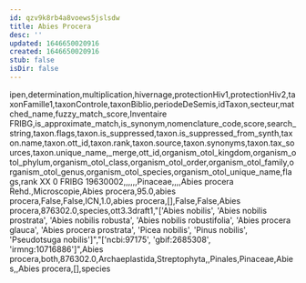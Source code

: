 ```yaml
---
id: qzv9k8rb4a8voews5jslsdw
title: Abies Procera
desc: ''
updated: 1646650020916
created: 1646650020916
stub: false
isDir: false
---
```

ipen,determination,multiplication,hivernage,protectionHiv1,protectionHiv2,taxonFamille1,taxonControle,taxonBiblio,periodeDeSemis,idTaxon,secteur,matched_name,fuzzy_match_score,Inventaire FRIBG,is_approximate_match,is_synonym,nomenclature_code,score,search_string,taxon.flags,taxon.is_suppressed,taxon.is_suppressed_from_synth,taxon.name,taxon.ott_id,taxon.rank,taxon.source,taxon.synonyms,taxon.tax_sources,taxon.unique_name,_merge,ott_id,organism_otol_kingdom,organism_otol_phylum,organism_otol_class,organism_otol_order,organism_otol_family,organism_otol_genus,organism_otol_species,organism_otol_unique_name,flags,rank
XX 0 FRIBG 19630002,,,,,,Pinaceae,,,,Abies procera Rehd.,Microscopie,Abies procera,95.0,abies procera,False,False,ICN,1.0,abies procera,[],False,False,Abies procera,876302.0,species,ott3.3draft1,"['Abies nobilis', 'Abies nobilis prostrata', 'Abies nobilis robusta', 'Abies nobilis robustifolia', 'Abies procera glauca', 'Abies procera prostrata', 'Picea nobilis', 'Pinus nobilis', 'Pseudotsuga nobilis']","['ncbi:97175', 'gbif:2685308', 'irmng:10716886']",Abies procera,both,876302.0,Archaeplastida,Streptophyta,,Pinales,Pinaceae,Abies,,Abies procera,[],species
